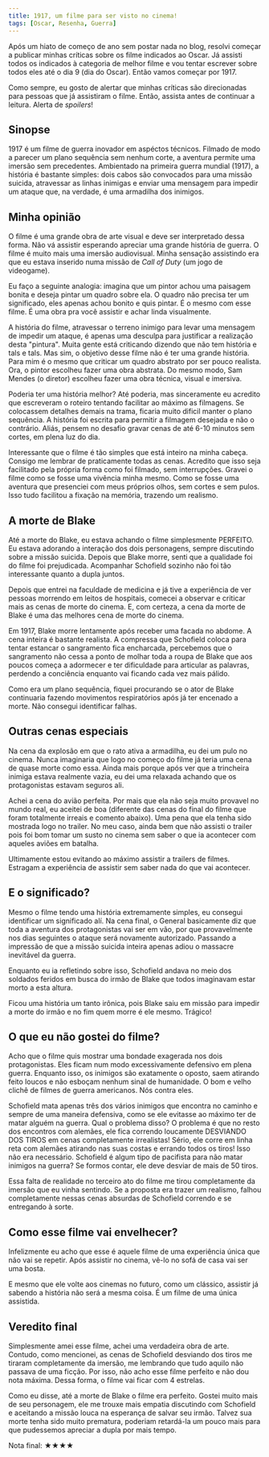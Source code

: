 ```yaml
---
title: 1917, um filme para ser visto no cinema!
tags: [Oscar, Resenha, Guerra]
---
```


Após um hiato de começo de ano sem  postar nada no blog, resolvi começar a publicar minhas críticas sobre os filme indicados ao Oscar. Já assisti todos os indicados à categoria de melhor filme e vou tentar escrever sobre todos eles até o dia 9 (dia do Oscar). Então vamos começar por 1917.

Como sempre, eu gosto de alertar que minhas críticas são direcionadas para pessoas que já assistiram o filme. Então, assista antes de continuar a leitura. Alerta de *spoilers*!

## Sinopse

1917 é um filme de guerra inovador em aspéctos técnicos. Filmado de modo a parecer um plano sequência sem nenhum corte, a aventura permite uma imersão sem precedentes. Ambientado na primeira guerra mundial (1917), a história é bastante simples: dois cabos são convocados para uma missão suicida, atravessar as linhas inimigas e enviar uma mensagem para impedir um ataque que, na verdade, é uma armadilha dos inimigos.

## Minha opinião

O filme é uma grande obra de arte visual e deve ser interpretado dessa forma. Não vá assistir esperando apreciar uma grande história de guerra. O filme é muito mais uma imersão audiovisual. Minha sensação assistindo era que eu estava inserido numa missão de *Call of Duty* (um jogo de videogame).

Eu faço a seguinte analogia: imagina que um pintor achou uma paisagem bonita e deseja pintar um quadro sobre ela. O quadro não precisa ter um significado, eles apenas achou bonito e quis pintar. É o mesmo com esse filme. É uma obra pra você assistir e achar linda visualmente.

A história do filme, atravessar o terreno inimigo para levar uma mensagem de impedir um ataque, é apenas uma desculpa para justificar a realização desta "pintura". Muita gente está criticando dizendo que não tem história e tals e tals. Mas sim, o objetivo desse filme não é ter uma grande história. Para mim é o mesmo que criticar um quadro abstrato por ser pouco realista. Ora, o pintor escolheu fazer uma obra abstrata. Do mesmo modo, Sam Mendes (o diretor) escolheu fazer uma obra técnica, visual e imersiva.

Poderia ter uma história melhor? Até poderia, mas sinceramente eu acredito que escreveram o roteiro tentando facilitar ao máximo as filmagens. Se colocassem detalhes demais na trama, ficaria muito dificil manter o plano sequência. A história foi escrita para permitir a filmagem desejada e não o contrário. Aliás, pensem no desafio gravar cenas de até 6-10 minutos sem cortes, em plena luz do dia.

Interessante que o filme é tão simples que está inteiro na minha cabeça. Consigo me lembrar de praticamente todas as cenas. Acredito que isso seja facilitado pela própria forma como foi filmado, sem interrupções. Gravei o filme como se fosse uma vivência minha mesmo. Como se fosse uma aventura que presenciei com meus próprios olhos, sem cortes e sem pulos. Isso tudo facilitou a fixação na memória, trazendo um realismo.

## A morte de Blake

Até a morte do Blake, eu estava achando o filme simplesmente PERFEITO. Eu estava adorando a interação dos dois personagens, sempre discutindo sobre a missão suicida. Depois que Blake morre, senti que a qualidade foi do filme foi prejudicada. Acompanhar Schofield sozinho não foi tão interessante quanto a dupla juntos.

Depois que entrei na faculdade de medicina e já tive a experiência de ver pessoas morrendo em leitos de hospitais, comecei a observar e criticar mais as cenas de morte do cinema. E, com certeza, a cena da morte de Blake é uma das melhores cena de morte do cinema.

Em 1917, Blake morre lentamente após receber uma facada no abdome. A cena inteira é bastante realista. A compressa que Schofield coloca para tentar estancar o sangramento fica encharcada, percebemos que o sangramento não cessa a ponto de molhar toda a roupa de Blake que aos poucos começa a adormecer e ter dificuldade para articular as palavras, perdendo a conciência enquanto vai ficando cada vez mais pálido.

Como era um plano sequência, fiquei procurando se o ator de Blake continuaria fazendo movimentos respiratórios após já ter encenado a morte. Não consegui identificar falhas.

## Outras cenas especiais

Na cena da explosão em que o rato ativa a armadilha, eu dei um pulo no cinema. Nunca imaginaria que logo no começo do filme já teria uma cena de quase morte como essa. Ainda mais porque após ver que a trincheira inimiga estava realmente vazia, eu dei uma relaxada achando que os protagonistas estavam seguros ali.

Achei a cena do avião perfeita. Por mais que ela não seja muito provavel no mundo real, eu aceitei de boa (diferente das cenas do final do filme que foram totalmente irreais e comento abaixo). Uma pena que ela tenha sido mostrada logo no trailer. No meu caso, ainda bem que não assisti o trailer pois foi bom tomar um susto no cinema sem saber o que ia acontecer com aqueles aviões em batalha.

Ultimamente estou evitando ao máximo assistir a trailers de filmes. Estragam a experiência de assistir sem saber nada do que vai acontecer.

## E o significado?

Mesmo o filme tendo uma história extremamente simples, eu consegui identificar um significado alí. Na cena final, o General basicamente diz que toda a aventura dos protagonistas vai ser em vão, por que provavelmente nos dias seguintes o ataque será novamente autorizado. Passando a impressão de que a missão suicida inteira apenas adiou o massacre inevitável da guerra.

Enquanto eu ia refletindo sobre isso, Schofield andava no meio dos soldados feridos em busca do irmão de Blake que todos imaginavam estar morto a esta altura.

Ficou uma história um tanto irônica, pois Blake saiu em missão para impedir a morte do irmão e no fim quem morre é ele mesmo. Trágico!

## O que eu não gostei do filme?

Acho que o filme quis mostrar uma bondade exagerada nos dois protagonistas. Eles ficam num modo excessivamente defensivo em plena guerra. Enquanto isso, os inimigos são exatamente o oposto, saem atirando feito loucos e não esboçam nenhum sinal de humanidade. O bom e velho clichê de filmes de guerra americanos. Nós contra eles.

Schofield mata apenas três dos vários inimigos que encontra no caminho e sempre de uma maneira defensiva, como se ele evitasse ao máximo ter de matar alguém na guerra. Qual o problema disso? O problema é que no resto dos encontros com alemães, ele fica correndo loucamente DESVIANDO DOS TIROS em cenas completamente irrealistas! Sério, ele corre em linha reta com alemães atirando nas suas costas e errando todos os tiros! Isso não era necessário. Schofield é algum tipo de pacifista para não matar inimigos na guerra? Se formos contar, ele deve desviar de mais de 50 tiros.

Essa falta de realidade no terceiro ato do filme me tirou completamente da imersão que eu vinha sentindo. Se a proposta era trazer um realismo, falhou completamente nessas cenas absurdas de Schofield correndo e se entregando à sorte.

## Como esse filme vai envelhecer?

Infelizmente eu acho que esse é aquele filme de uma experiência única que não vai se repetir. Após assistir no cinema, vê-lo no sofá de casa vai ser uma bosta.

E mesmo que ele volte aos cinemas no futuro, como um clássico, assistir já sabendo a história não será a mesma coisa. É um filme de uma única assistida.

## Veredito final

Simplesmente amei esse filme, achei uma verdadeira obra de arte. Contudo, como mencionei, as cenas de Schofield desviando dos tiros me tiraram completamente da imersão, me lembrando que tudo aquilo não passava de uma ficção. Por isso, não acho esse filme perfeito e não dou nota máxima. Dessa forma, o filme vai ficar com 4 estrelas.

Como eu disse, até a morte de Blake o filme era perfeito. Gostei muito mais de seu personagem, ele me trouxe mais empatia discutindo com Schofield e aceitando a missão louca na esperança de salvar seu irmão. Talvez sua morte tenha sido muito prematura, poderiam retardá-la um pouco mais para que pudessemos apreciar a dupla por mais tempo.

Nota final: ★★★★
